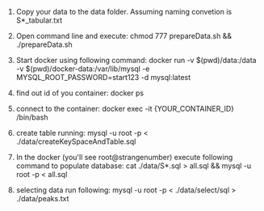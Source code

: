 1) Copy your data to the data folder. Assuming naming convetion is S*_tabular.txt
2) Open command line and execute: chmod 777 prepareData.sh && ./prepareData.sh
3) Start docker using following command:
   docker run -v $(pwd)/data:/data -v $(pwd)/docker-data:/var/lib/mysql -e MYSQL_ROOT_PASSWORD=start123 -d mysql:latest

4) find out id of you container: docker ps
5) connect to the container:
   docker exec -it {YOUR_CONTAINER_ID} /bin/bash
6) create table running:
    mysql -u root -p < ./data/createKeySpaceAndTable.sql   
7) In the docker (you'll see root@strangenumber) execute following command to populate database:
   cat ./data/S*.sql > all.sql && mysql -u root -p < all.sql

8) selecting data run following:
   mysql -u root -p < ./data/select/sql > ./data/peaks.txt

